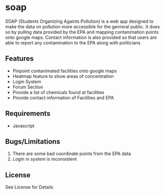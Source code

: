 # soap

SOAP (Students Organizing Againts Pollution) is a web app designed to make the data
on pollution more accessible for the genreral public. It does so by pulling data provided
by the EPA and mapping contanimation points onto google maps. Contact information is also
provided so that users are able to report any contamination to the EPA along with politicians

## Features
- Pinpoint contanimated facilities onto google maps
- Heatmap feature to show areas of concentration
- Login System
- Forum Section
- Provide a list of chemicals found at facilities
- Provide contact information of Facilities and EPA

## Requirements
- Javascript

## Bugs/Limitations
1. There are some bad coordinate points from the EPA data
2. Login in system is inconsistent

## License
See License for Details
